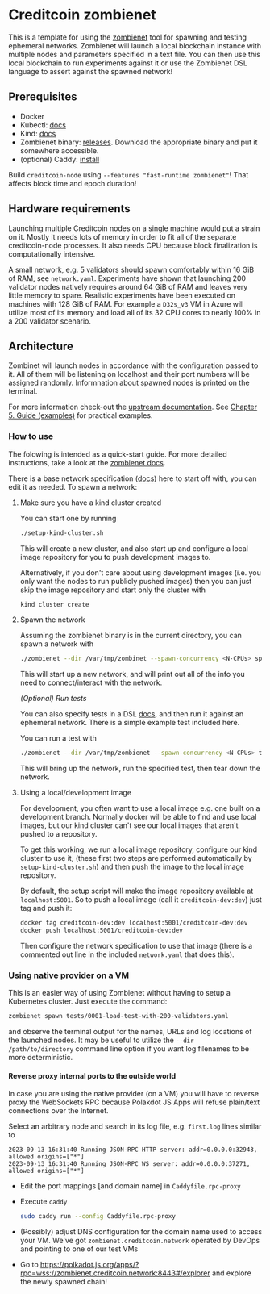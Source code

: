 # Creditcoin zombienet

This is a template for using the [zombienet](https://github.com/paritytech/zombienet) tool for spawning and testing
ephemeral networks. Zombienet will launch a local blockchain instance with multiple nodes and parameters
specified in a text file. You can then use this local blockchain to run experiments
against it or use the Zombienet DSL language to assert against the spawned network!

## Prerequisites

- Docker
- Kubectl: [docs](https://kubernetes.io/releases/download/#kubectl)
- Kind: [docs](https://kind.sigs.k8s.io/docs/user/quick-start/#installation)
- Zombienet binary: [releases](https://github.com/paritytech/zombienet/releases). Download the appropriate binary and put it somewhere accessible.
- (optional) Caddy: [install](https://caddyserver.com/docs/install)

Build `creditcoin-node` using `--features "fast-runtime zombienet"`!
That affects block time and epoch duration!

## Hardware requirements

Launching multiple Creditcoin nodes on a single machine would put a strain on it.
Mostly it needs lots of memory in order to fit all of the separate creditcoin-node
processes. It also needs CPU because block finalization is computationally intensive.

A small network, e.g. 5 validators should spawn comfortably within 16 GiB of RAM,
see `network.yaml`.
Experiments have shown that launching 200 validator nodes natively requires around
64 GiB of RAM and leaves very little memory to spare. Realistic experiments have been
executed on machines with 128 GiB of RAM. For example a `D32s_v3` VM in Azure will
utilize most of its memory and load all of its 32 CPU cores to nearly 100% in a 200
validator scenario.

## Architecture

Zombinet will launch nodes in accordance with the configuration passed to it.
All of them will be listening on localhost and their port numbers will be assigned randomly.
Informnation about spawned nodes is printed on the terminal.

For more information check-out the
[upstream documentation](https://paritytech.github.io/zombienet/). See
[Chapter 5. Guide (examples)](https://paritytech.github.io/zombienet/guide.html) for
practical examples.

### How to use

The folowing is intended as a quick-start guide.
For more detailed instructions, take a look at the [zombienet docs](https://paritytech.github.io/zombienet/intro.html).

There is a base network specification ([docs](https://paritytech.github.io/zombienet/network-definition-spec.html)) here to start off with, you can edit it as needed. To spawn a network:

1. Make sure you have a kind cluster created

   You can start one by running

   ```bash
   ./setup-kind-cluster.sh
   ```

   This will create a new cluster, and also start up and configure a local
   image repository for you to push development images to.

   Alternatively, if you don't care about using development images (i.e. you
   only want the nodes to run publicly pushed images) then you can just skip the image repository and start only the cluster with

   ```bash
   kind cluster create
   ```

2. Spawn the network

   Assuming the zombienet binary is in the current directory, you can
   spawn a network with

   ```bash
   ./zombienet --dir /var/tmp/zombinet --spawn-concurrency <N-CPUs> spawn network.yaml
   ```

   This will start up a new network, and will print out all of the info
   you need to connect/interact with the network.

   _(Optional) Run tests_

   You can also specify tests in a DSL [docs](https://paritytech.github.io/zombienet/cli/test-dsl-definition-spec.html), and then run it against
   an ephemeral network. There is a simple example test included here.

   You can run a test with

   ```bash
   ./zombienet --dir /var/tmp/zombienet --spawn-concurrency <N-CPUs> test ./tests/test.zndsl
   ```

   This will bring up the network, run the specified test, then
   tear down the network.

3. Using a local/development image

   For development, you often want to use a local image e.g. one
   built on a development branch. Normally docker will be able to find
   and use local images, but our kind cluster can't see our local images
   that aren't pushed to a repository.

   To get this working, we run a local image repository, configure our kind
   cluster to use it, (these first two steps are performed automatically
   by `setup-kind-cluster.sh`) and then push the image to the local image repository.

   By default, the setup script will make the image repository available at
   `localhost:5001`. So to push a local image (call it `creditcoin-dev:dev`) just
   tag and push it:

   ```bash
   docker tag creditcoin-dev:dev localhost:5001/creditcoin-dev:dev
   docker push localhost:5001/creditcoin-dev:dev
   ```

   Then configure the network specification to use that image
   (there is a commented out line in the included `network.yaml` that does this).

### Using native provider on a VM

This is an easier way of using Zombienet without having to setup a Kubernetes cluster.
Just execute the command:

```bash
zombienet spawn tests/0001-load-test-with-200-validators.yaml
```

and observe the terminal output for the names, URLs and log locations of the launched nodes.
It may be useful to utilize the `--dir /path/to/directory` command line option if you want
log filenames to be more deterministic.


#### Reverse proxy internal ports to the outside world

In case you are using the native provider (on a VM) you will have to reverse proxy the
WebSockets RPC because Polakdot JS Apps will refuse plain/text connections over the Internet.

Select an arbitrary node and search in its log file, e.g. `first.log` lines similar to

```text
2023-09-13 16:31:40 Running JSON-RPC HTTP server: addr=0.0.0.0:32943, allowed origins=["*"]
2023-09-13 16:31:40 Running JSON-RPC WS server: addr=0.0.0.0:37271, allowed origins=["*"]
```
- Edit the port mappings [and domain name] in `Caddyfile.rpc-proxy`
- Execute `caddy`

  ```bash
  sudo caddy run --config Caddyfile.rpc-proxy
  ```
- (Possibly) adjust DNS configuration for the domain name used to access your VM. We've got
  `zombienet.creditcoin.network` operated by DevOps and pointing to one of our test VMs
- Go to <https://polkadot.js.org/apps/?rpc=wss://zombienet.creditcoin.network:8443#/explorer>
  and explore the newly spawned chain!

